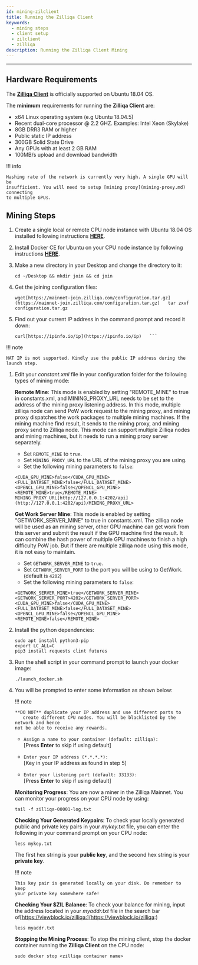 ```yaml
---
id: mining-zilclient
title: Running the Zilliqa Client
keywords:
  - mining steps
  - client setup
  - zilclient
  - zilliqa
description: Running the Zilliqa Client Mining
---
```


---

## Hardware Requirements

The [**Zilliqa Client**](https://github.com/Zilliqa/zilliqa) is officially
supported on Ubuntu 18.04 OS.

The **minimum** requirements for running the **Zilliqa Client** are:

- x64 Linux operating system (e.g Ubuntu 18.04.5)
- Recent dual-core processor @ 2.2 GHZ. Examples: Intel Xeon (Skylake)
- 8GB DRR3 RAM or higher
- Public static IP address
- 300GB Solid State Drive
- Any GPUs with at least 2 GB RAM
- 100MB/s upload and download bandwidth

!!! info

    Hashing rate of the network is currently very high. A single GPU will be
    insufficient. You will need to setup [mining proxy](mining-proxy.md) connecting
    to multiple GPUs.

## Mining Steps

1.  Create a single local or remote CPU node instance with Ubuntu 18.04 OS
    installed following instructions
    [**HERE**](http://releases.ubuntu.com/bionic/).

1.  Install Docker CE for Ubuntu on your CPU node instance by following
    instructions
    [**HERE**](https://docs.docker.com/install/linux/docker-ce/ubuntu/).

1.  Make a new directory in your Desktop and change the directory to it:

    ```shell
    cd ~/Desktop && mkdir join && cd join
    ```

1.  Get the joining configuration files:

    ```shell
    wget[https://mainnet-join.zilliqa.com/configuration.tar.gz](https://mainnet-join.zilliqa.com/configuration.tar.gz)   tar zxvf configuration.tar.gz
    ```

1.  Find out your current IP address in the command prompt and record it down:

    ````shell
    curl[https://ipinfo.io/ip](https://ipinfo.io/ip)   ```
    ````

!!! note

    NAT IP is not supported. Kindly use the public IP address during the
    launch step.

1.  Edit your _constant.xml_ file in your configuration folder for the following
    types of mining mode:

    **Remote Mine**: This mode is enabled by setting "REMOTE_MINE" to true in
    constants.xml, and MINING_PROXY_URL needs to be set to the address of the
    mining proxy listening address. In this mode, multiple zilliqa node can send
    PoW work request to the mining proxy, and mining proxy dispatches the work
    packages to multiple mining machines. If the mining machine find result, it
    sends to the mining proxy, and mining proxy send to Zilliqa node. This mode
    can support multiple Zilliqa nodes and mining machines, but it needs to run
    a mining proxy server separately.

    - Set `REMOTE_MINE` to `true`.
    - Set `MINING_PROXY_URL` to the URL of the mining proxy you are using.
    - Set the following mining parameters to `false`:

    ```shell
    <CUDA_GPU_MINE>false</CUDA_GPU_MINE>
    <FULL_DATASET_MINE>false</FULL_DATASET_MINE>
    <OPENCL_GPU_MINE>false</OPENCL_GPU_MINE>
    <REMOTE_MINE>true</REMOTE_MINE>
    MINING_PROXY_URL[http://127.0.0.1:4202/api](http://127.0.0.1:4202/api)/MINING_PROXY_URL>
    ```

    **Get Work Server Mine**: This mode is enabled by setting
    "GETWORK_SERVER_MINE" to true in constants.xml. The zilliqa node will be
    used as an mining server, other GPU machine can get work from this server
    and submit the result if the GPU machine find the result. It can combine the
    hash power of multiple GPU machines to finish a high difficulty PoW job. But
    if there are multiple zilliqa node using this mode, it is not easy to
    maintain.

    - Set `GETWORK_SERVER_MINE` to `true`.
    - Set `GETWORK_SERVER_PORT` to the port you will be using to GetWork.
      (default is `4202`)
    - Set the following mining parameters to `false`:

    ```shell
    <GETWORK_SERVER_MINE>true</GETWORK_SERVER_MINE>
    <GETWORK_SERVER_PORT>4202</GETWORK_SERVER_PORT>
    <CUDA_GPU_MINE>false</CUDA_GPU_MINE>
    <FULL_DATASET_MINE>false</FULL_DATASET_MINE>
    <OPENCL_GPU_MINE>false</OPENCL_GPU_MINE>
    <REMOTE_MINE>false</REMOTE_MINE>
    ```

1.  Install the python dependencies:

    ```shell
    sudo apt install python3-pip
    export LC_ALL=C
    pip3 install requests clint futures
    ```

1.  Run the shell script in your command prompt to launch your docker image:

    ```shell
    ./launch_docker.sh
    ```

1.  You will be prompted to enter some information as shown below:

    !!! note

        **DO NOT** duplicate your IP address and use different ports to
           create different CPU nodes. You will be blacklisted by the network and hence
        not be able to receive any rewards.

    - `Assign a name to your container (default: zilliqa):` <br/> [Press
      **Enter** to skip if using default]

    - `Enter your IP address (*.*.*.*):` <br/> [Key in your IP address as
      found in step 5]

    - `Enter your listening port (default: 33133):` <br/> [Press **Enter** to
      skip if using default]

    **Monitoring Progress**: You are now a miner in the Zilliqa Mainnet. You can
    monitor your progress on your CPU node by using:

    ```shell
    tail -f zilliqa-00001-log.txt
    ```

    **Checking Your Generated Keypairs**: To check your locally generated public
    and private key pairs in your _mykey.txt_ file, you can enter the following
    in your command prompt on your CPU node:

    ```shell
    less mykey.txt
    ```

    The first hex string is your **public key**, and the second hex string is
    your **private key**.

    !!! note

        This key pair is generated locally on your disk. Do remember to keep
        your private key somewhere safe!

    **Checking Your $ZIL Balance**: To check your balance for mining, input the
    address located in your _myaddr.txt_ file in the search bar
    of[https://viewblock.io/zilliqa:](https://viewblock.io/zilliqa:)

    ```shell
    less myaddr.txt
    ```

    **Stopping the Mining Process**: To stop the mining client, stop the docker
    container running the **Zilliqa Client** on the CPU node:

    ```shell
    sudo docker stop <zilliqa container name>
    ```
